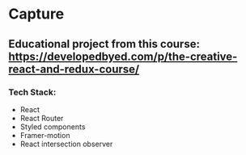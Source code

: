 # Capture

## Educational project from this course: https://developedbyed.com/p/the-creative-react-and-redux-course/

### Tech Stack:

-   React
-   React Router
-   Styled components
-   Framer-motion
-   React intersection observer
